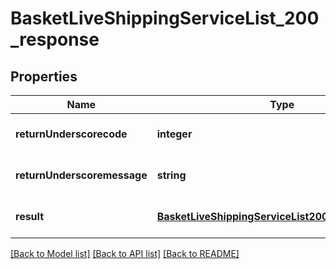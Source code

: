 # BasketLiveShippingServiceList_200_response

## Properties
Name | Type | Description | Notes
------------ | ------------- | ------------- | -------------
**returnUnderscorecode** | **integer** |  | [optional] [default to null]
**returnUnderscoremessage** | **string** |  | [optional] [default to null]
**result** | [**BasketLiveShippingServiceList200ResponseResult**](BasketLiveShippingServiceList200ResponseResult.md) |  | [optional] [default to null]

[[Back to Model list]](../README.md#documentation-for-models) [[Back to API list]](../README.md#documentation-for-api-endpoints) [[Back to README]](../README.md)


